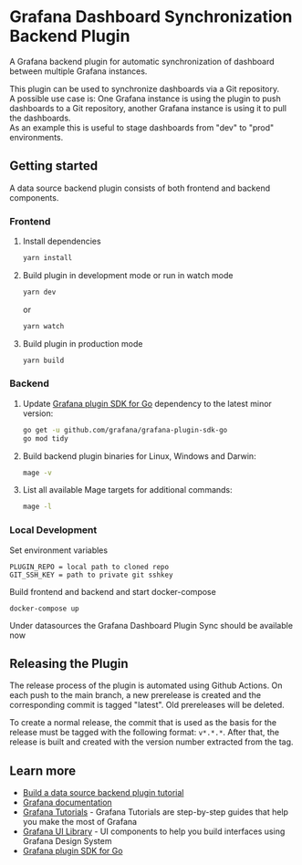 # Grafana Dashboard Synchronization Backend Plugin

A Grafana backend plugin for automatic synchronization of dashboard between multiple Grafana instances.

This plugin can be used to synchronize dashboards via a Git repository.  
A possible use case is: One Grafana instance is using the plugin to push dashboards to a Git repository,
another Grafana instance is using it to pull the dashboards.  
As an example this is useful to stage dashboards from "dev" to "prod" environments.

## Getting started

A data source backend plugin consists of both frontend and backend components.

### Frontend

1. Install dependencies

   ```bash
   yarn install
   ```

2. Build plugin in development mode or run in watch mode

   ```bash
   yarn dev
   ```

   or

   ```bash
   yarn watch
   ```

3. Build plugin in production mode

   ```bash
   yarn build
   ```

### Backend

1. Update [Grafana plugin SDK for Go](https://grafana.com/docs/grafana/latest/developers/plugins/backend/grafana-plugin-sdk-for-go/) dependency to the latest minor version:

   ```bash
   go get -u github.com/grafana/grafana-plugin-sdk-go
   go mod tidy
   ```

2. Build backend plugin binaries for Linux, Windows and Darwin:

   ```bash
   mage -v
   ```

3. List all available Mage targets for additional commands:

   ```bash
   mage -l
   ```

### Local Development

Set environment variables
```
PLUGIN_REPO = local path to cloned repo
GIT_SSH_KEY = path to private git sshkey
```

Build frontend and backend and start docker-compose

```
docker-compose up 
```

Under datasources the Grafana Dashboard Plugin Sync should be available now

## Releasing the Plugin

The release process of the plugin is automated using Github Actions.
On each push to the main branch, a new prerelease is created and the corresponding commit is tagged "latest".
Old prereleases will be deleted.

To create a normal release, the commit that is used as the basis for the release must be tagged with the following format: `v*.*.*`.
After that, the release is built and created with the version number extracted from the tag.

## Learn more

- [Build a data source backend plugin tutorial](https://grafana.com/tutorials/build-a-data-source-backend-plugin)
- [Grafana documentation](https://grafana.com/docs/)
- [Grafana Tutorials](https://grafana.com/tutorials/) - Grafana Tutorials are step-by-step guides that help you make the most of Grafana
- [Grafana UI Library](https://developers.grafana.com/ui) - UI components to help you build interfaces using Grafana Design System
- [Grafana plugin SDK for Go](https://grafana.com/docs/grafana/latest/developers/plugins/backend/grafana-plugin-sdk-for-go/)
